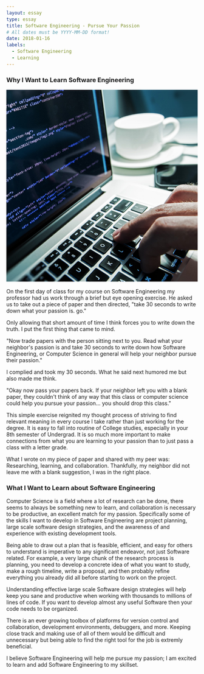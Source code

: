 ```yaml
---
layout: essay
type: essay
title: Software Engineering - Pursue Your Passion
# All dates must be YYYY-MM-DD format!
date: 2018-01-16
labels:
  - Software Engineering
  - Learning
---
```


### Why I Want to Learn Software Engineering ###

<img class="ui small right floated rounded image" src="../images/softwareEngineering.png">

On the first day of class for my course on Software Engineering my professor had us work through a brief but eye opening exercise. He asked us to take out a piece of paper and then directed, "take 30 seconds to write down what your passion is. go." 

Only allowing that short amount of time I think forces you to write down the truth. I put the first thing that came to mind.

"Now trade papers with the person sitting next to you. Read what your neighbor's passion is and take 30 seconds to write down how Software Engineering, or Computer Science in general will help your neighbor pursue their passion." 

I complied and took my 30 seconds. What he said next humored me but also made me think.

"Okay now pass your papers back. If your neighbor left you with a blank paper, they couldn't think of any way that this class or computer science could help you pursue your passion... you should drop this class."

This simple exercise reignited my thought process of striving to find relevant meaning in every course I take rather than just working for the degree. It is easy to fall into routine of College studies, especially in your 8th semester of Undergrad. It is so much more important to make connections from what you are learning to your passion than to just pass a class with a letter grade. 

What I wrote on my piece of paper and shared with my peer was: Researching, learning, and collaboration. Thankfully, my neighbor did not leave me with a blank suggestion, I was in the right place.

### What I Want to Learn about Software Engineering ###

Computer Science is a field where a lot of research can be done, there seems to always be something new to learn, and collaboration is necessary to be productive, an excellent match for my passion. Specifically some of the skills I want to develop in Software Engineering are project planning, large scale software design strategies, and the awareness of and experience with existing development tools.

Being able to draw out a plan that is feasible, efficient, and easy for others to understand is imperative to any significant endeavor, not just Software related. For example, a very large chunk of the research process is planning, you need to develop a concrete idea of what you want to study, make a rough timeline, write a proposal, and then probably refine everything you already did all before starting to work on the project.  

Understanding effective large scale Software design strategies will help keep you sane and productive when working with thousands to millions of lines of code. If you want to develop almost any useful Software then your code needs to be organized.

There is an ever growing toolbox of platforms for version control and collaboration, development environments, debuggers, and more. Keeping close track and making use of all of them would be difficult and unnecessary but being able to find the right tool for the job is extremly beneficial. 

I believe Software Engineering will help me pursue my passion; I am excited to learn and add Software Engineering to my skillset.  
